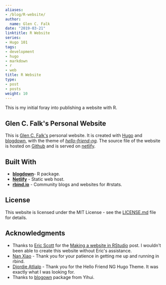 ```yaml
---
aliases:
- /blog/R-website/
author:
  name: Glen C. Falk
date: "2019-03-21"
linktitle: R Website
series:
- Hugo 101
tags:
- development
- hugo
- markdown
- r
- web
title: R Website
type:
- post
- posts
weight: 10
---
```


This is my initial foray into publishing a website with R. 

## Glen C. Falk's Personal Website

This is [Glen C. Falk's](https://glenfalk.rbind.io/) personal website. It is created with [Hugo](https://gohugo.io) and [blogdown](https://bookdown.org/yihui/blogdown/), with the theme of *[hello-friend-ng](https://themes.gohugo.io/hugo-theme-hello-friend-ng/).*  The source file of the website is hosted on [Github](https://github.com/rbind/GlenFalk) and is served on [netlify](https://app.netlify.com).

## Built With

* [**blogdown**](https://github.com/rstudio/blogdown)- R package.
* [**Netlify**](https://www.netlify.com/) - Static web host.
* [**rbind.io**](https://github.com/rbind) - Community blogs and websites for #rstats.

## License

This website is licensed under the MIT License - see the [LICENSE.md](/LICENSE) file for details.

## Acknowledgments

* Thanks to [Eric Scott](https://github.com/Aariq) for the [Making a website in RStudio](http://www.ericrscott.com/2017/12/19/making-a-website-in-rstudio/) post. I wouldn't been able to create this website without Eric's assistance.
* [Nan Xiao](https://nanx.me/) - Thank you for your patience in getting me up and running in rbind.
* [Djordje Atlialp](https://atlialp.com/about/) - Thank you for the Hello Friend NG Hugo Theme. It was exactly what I was looking for.
* Thanks to [blogown](https://github.com/rstudio/blogdown) package from Yihui.
